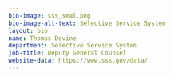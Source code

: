 ```yaml
---
bio-image: sss_seal.png
bio-image-alt-text: Selective Service System
layout: bio
name: Thomas Devine
department: Selective Service System
job-title: Deputy General Counsel
website-data: https://www.sss.gov/data/
---
```

